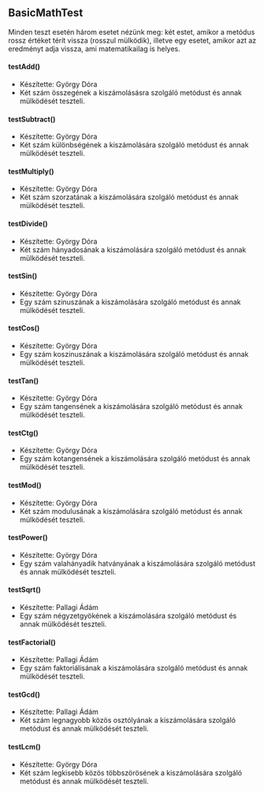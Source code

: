 ## BasicMathTest

Minden teszt esetén három esetet nézünk meg: két estet, amikor a metódus rossz értéket térít vissza 
(rosszul mülködik), illetve egy esetet, amikor azt az eredményt adja vissza, ami matematikailag is helyes.

#### testAdd()
- Készítette: György Dóra
- Két szám összegének a kiszámolásásra szolgáló metódust és annak mülködését teszteli.

#### testSubtract()
- Készítette: György Dóra 
- Két szám különbségének a kiszámolására szolgáló metódust és annak mülködését teszteli.

#### testMultiply()
- Készítette: György Dóra
- Két szám szorzatának a kiszámolására szolgáló metódust és annak mülködését teszteli.

#### testDivide()
- Készítette: György Dóra
- Két szám hányadosának a kiszámolására szolgáló metódust és annak mülködését teszteli.

#### testSin()
- Készítette: György Dóra
- Egy szám szinuszának a kiszámolására szolgáló metódust és annak mülködését teszteli.

#### testCos()
- Készítette: György Dóra
- Egy szám koszinuszának a kiszámolására szolgáló metódust és annak mülködését teszteli.

#### testTan()
- Készítette: György Dóra
- Egy szám tangensének a kiszámolására szolgáló metódust és annak mülködését teszteli.

#### testCtg()
- Készítette: György Dóra
- Egy szám kotangensének a kiszámolására szolgáló metódust és annak mülködését teszteli.

#### testMod()
- Készítette: György Dóra
- Két szám modulusának a kiszámolására szolgáló metódust és annak mülködését teszteli.

#### testPower()
- Készítette: György Dóra
- Egy szám valahányadik hatványának a kiszámolására szolgáló metódust és annak mülködését teszteli.

#### testSqrt()
- Készítette: Pallagi Ádám
- Egy szám négyzetgyökének a kiszámolására szolgáló metódust és annak mülködését teszteli.

#### testFactorial()
- Készítette: Pallagi Ádám
- Egy szám faktoriálisának a kiszámolására szolgáló metódust és annak mülködését teszteli.

#### testGcd()
- Készítette: Pallagi Ádám
- Két szám legnagyobb közös osztólyának a kiszámolására szolgáló metódust és annak mülködését teszteli.

#### testLcm()
- Készítette: György Dóra
- Két szám legkisebb közös többszörösének a kiszámolására szolgáló metódust és annak mülködését teszteli.
